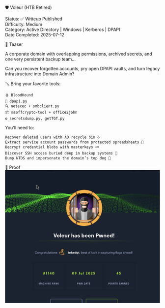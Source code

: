 🛡️ Voleur (HTB Retired)

Status: ✅ Writeup Published  
Difficulty: Medium  
Category: Active Directory | Windows | Kerberos | DPAPI  
Date Completed: 2025-07-12  

🧠 Teaser

A corporate domain with overlapping permissions, archived secrets, and one very persistent backup team...

Can you recover forgotten accounts, pry open DPAPI vaults, and turn legacy infrastructure into Domain Admin?

🪛 Bring your favorite tools:

    🩸 BloodHound
    🧪 dpapi.py
    🔍 netexec + smbclient.py
    📦 msoffcrypto-tool + office2john
    ⚙️ secretsdump.py, getTGT.py

You'll need to:

    Recover deleted users with AD recycle bin ♻️  
    Extract service account passwords from protected spreadsheets 🔐  
    Decrypt credential blobs with masterkeys 🗝️  
    Discover SSH access buried deep in backup systems 📁  
    Dump NTDS and impersonate the domain’s top dog 💼

📸 Proof  
![Voleur Proof](https://raw.githubusercontent.com/inkedqt/ctf-writeups/main/HTB/proofs/voleur.png)
